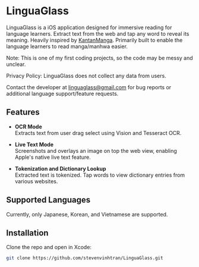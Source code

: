# LinguaGlass

LinguaGlass is a iOS application designed for immersive reading for language learners. Extract text from the web and tap any word to reveal its meaning. Heavily inspired by [KantanManga](https://github.com/juanj/KantanManga). Primarily built to enable the language learners to read manga/manhwa easier.

Note: This is one of my first coding projects, so the code may be messy and unclear.

Privacy Policy: LinguaGlass does not collect any data from users.

Contact the developer at linguaglass@gmail.com for bug reports or additional language support/feature requests.

## Features

- **OCR Mode**  
  Extracts text from user drag select using Vision and Tesseract OCR.

- **Live Text Mode**  
  Screenshots and overlays an image on top the web view, enabling Apple's native live text feature.

- **Tokenization and Dictionary Lookup**  
  Extracted text is tokenized. Tap words to view dictionary entries from various websites.

## Supported Languages

Currently, only Japanese, Korean, and Vietnamese are supported.

## Installation

Clone the repo and open in Xcode:

```bash
git clone https://github.com/stevenvinhtran/LinguaGlass.git
```
